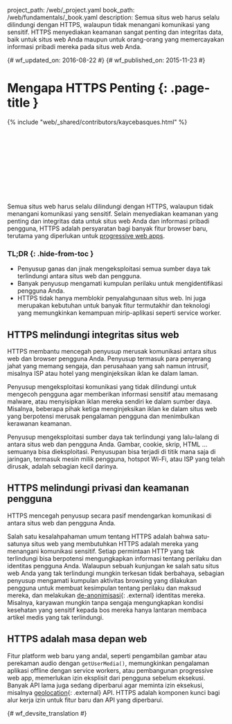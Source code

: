 project_path: /web/_project.yaml
book_path: /web/fundamentals/_book.yaml
description: Semua situs web harus selalu dilindungi dengan HTTPS, walaupun tidak menangani komunikasi yang sensitif. HTTPS menyediakan keamanan sangat penting dan integritas data, baik untuk situs web Anda maupun untuk orang-orang yang memercayakan informasi pribadi mereka pada situs web Anda.

{# wf_updated_on: 2016-08-22 #}
{# wf_published_on: 2015-11-23 #}

# Mengapa HTTPS Penting {: .page-title }

{% include "web/_shared/contributors/kaycebasques.html" %}

<div class="video-wrapper">
  <iframe class="devsite-embedded-youtube-video" data-video-id="iP75a1Y9saY"
          data-autohide="1" data-showinfo="0" frameborder="0" allowfullscreen>
  </iframe>
</div>

Semua situs web harus selalu dilindungi dengan HTTPS, walaupun tidak
menangani komunikasi yang sensitif. Selain menyediakan keamanan yang penting dan integritas
data untuk situs web Anda dan informasi pribadi pengguna, HTTPS adalah
persyaratan bagi banyak fitur browser baru, terutama yang diperlukan untuk
[progressive web apps](/web/progressive-web-apps/).

### TL;DR {: .hide-from-toc }

* Penyusup ganas dan jinak mengeksploitasi semua sumber daya tak terlindungi antara situs web dan pengguna.
* Banyak penyusup mengamati kumpulan perilaku untuk mengidentifikasi pengguna Anda. 
* HTTPS tidak hanya memblokir penyalahgunaan situs web. Ini juga merupakan kebutuhan untuk banyak fitur termutakhir dan teknologi yang memungkinkan kemampuan mirip-aplikasi seperti service worker. 

## HTTPS melindungi integritas situs web 

HTTPS membantu mencegah penyusup merusak komunikasi 
antara situs web dan browser pengguna Anda. Penyusup termasuk 
para penyerang jahat yang memang sengaja, dan perusahaan yang sah namun intrusif, 
misalnya ISP atau hotel yang menginjeksikan iklan ke dalam laman.

Penyusup mengeksploitasi komunikasi yang tidak dilindungi untuk 
mengecoh pengguna agar memberikan informasi sensitif atau memasang malware, atau menyisipkan 
iklan mereka sendiri ke dalam sumber daya. Misalnya, beberapa pihak ketiga menginjeksikan 
iklan ke dalam situs web yang berpotensi merusak pengalaman pengguna dan 
menimbulkan kerawanan keamanan.

Penyusup mengeksploitasi sumber daya tak terlindungi yang lalu-lalang di antara 
situs web dan pengguna Anda. Gambar, cookie, skrip, HTML … semuanya 
bisa dieksploitasi. Penyusupan bisa terjadi di titik mana saja di jaringan, termasuk 
mesin milik pengguna, hotspot Wi-Fi, atau ISP yang telah dirusak, adalah sebagian kecil darinya. 

## HTTPS melindungi privasi dan keamanan pengguna

HTTPS mencegah penyusup secara pasif mendengarkan komunikasi
di antara situs web dan pengguna Anda.

Salah satu kesalahpahaman umum tentang HTTPS adalah bahwa satu-satunya situs web 
yang membutuhkan HTTPS adalah mereka yang menangani komunikasi sensitif. Setiap 
permintaan HTTP yang tak terlindungi bisa berpotensi mengungkapkan informasi tentang 
perilaku dan identitas pengguna Anda. Walaupun sebuah kunjungan ke salah satu 
situs web Anda yang tak terlindungi mungkin terkesan tidak berbahaya, sebagian penyusup mengamati 
kumpulan aktivitas browsing yang dilakukan pengguna untuk membuat kesimpulan tentang 
perilaku dan maksud mereka, dan melakukan
[de-anonimisasi](https://en.wikipedia.org/wiki/De-anonymization){: .external}
identitas mereka. Misalnya, 
karyawan mungkin tanpa sengaja mengungkapkan kondisi kesehatan yang sensitif kepada 
bos mereka hanya lantaran membaca artikel medis yang tak terlindungi.

## HTTPS adalah masa depan web

Fitur platform web baru yang andal, seperti pengambilan gambar atau perekaman audio
dengan `getUserMedia()`, memungkinkan pengalaman aplikasi offline dengan service workers,
atau pembangunan progressive web app, memerlukan izin eksplisit dari pengguna
sebelum eksekusi. Banyak API lama juga sedang diperbarui agar meminta izin
eksekusi, misalnya
[geolocation](https://developer.mozilla.org/en-US/docs/Web/API/Geolocation/Using_geolocation){: .external}
API. HTTPS adalah komponen kunci bagi alur kerja izin untuk fitur
baru dan API yang diperbarui.








{# wf_devsite_translation #}
